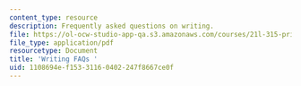 ```yaml
---
content_type: resource
description: Frequently asked questions on writing.
file: https://ol-ocw-studio-app-qa.s3.amazonaws.com/courses/21l-315-prizewinners-nobelistas-spring-2014/1108694ef15331160402247f8667ce0f_MIT21L_315S14_Writing_FAQ.pdf
file_type: application/pdf
resourcetype: Document
title: 'Writing FAQs '
uid: 1108694e-f153-3116-0402-247f8667ce0f
---
```

